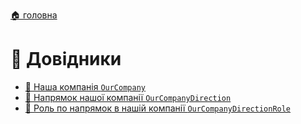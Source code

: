 ﻿[🏠 головна](../README.MD)
#  📘 Довідники

- [📘 Наша компанія `OurCompany`](./OurCompany.md)
- [📘 Напрямок нашої компанії `OurCompanyDirection`](./OurCompanyDirection.md)
- [📘 Роль по напрямок в нашій компанії `OurCompanyDirectionRole`](./OurCompanyDirectionRole.md)